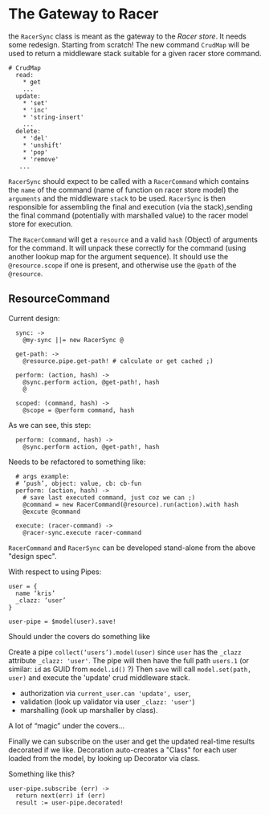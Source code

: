 # The Gateway to Racer

the `RacerSync` class is meant as the gateway to the *Racer store*.
It needs some redesign. Starting from scratch!
The new command `CrudMap` will be used to return a middleware stack suitable for a given racer store command.

```
# CrudMap
  read:
    * get
    ...
  update:
    * 'set'
    * 'inc'
    * 'string-insert'
    ...
  delete:
    * 'del'
    * 'unshift'
    * 'pop'
    * 'remove'
   ...
```

`RacerSync` should expect to be called with a `RacerCommand` which contains the `name` of the command
(name of function on racer store model) the `arguments` and the middleware `stack` to be used.
`RacerSync` is then responsible for assembling the final and execution (via the stack),sending the
final command (potentially with marshalled value) to the racer model store for execution.

The `RacerCommand` will get a `resource` and a valid `hash` (Object) of arguments for the command.
It will unpack these correctly for the command (using another lookup map for the argument sequence).
It should use the `@resource.scope` if one is present, and otherwise
use the `@path` of the `@resource`.

## ResourceCommand

Current design:

```
  sync: ->
    @my-sync ||= new RacerSync @

  get-path: ->
    @resource.pipe.get-path! # calculate or get cached ;)

  perform: (action, hash) ->
    @sync.perform action, @get-path!, hash
    @

  scoped: (command, hash) ->
    @scope = @perform command, hash
```

As we can see, this step:

```
  perform: (command, hash) ->
    @sync.perform action, @get-path!, hash
```

Needs to be refactored to something like:

```
  # args example:
  # ‘push’, object: value, cb: cb-fun
  perform: (action, hash) ->
    # save last executed command, just coz we can ;)
    @command = new RacerCommand(@resource).run(action).with hash
    @excute @command

  execute: (racer-command) ->
    @racer-sync.execute racer-command
```

`RacerCommand` and `RacerSync` can be developed stand-alone from the above "design spec".

With respect to using Pipes:

```
user = {
  name ‘kris’
  _clazz: ‘user’
}

user-pipe = $model(user).save!
```

Should under the covers do something like

Create a pipe `collect(‘users’).model(user)` since `user` has the `_clazz` attribute `_clazz: 'user'`.
The pipe will then have the full path `users.1` (or similar: `id` as GUID from `model.id()` ?)
Then `save` will call `model.set(path, user)` and execute the 'update' crud middleware stack.

- authorization via `current_user.can 'update', user`,
- validation (look up validator via user `_clazz: 'user'`)
- marshalling (look up marshaller by class).

A lot of “magic” under the covers…

Finally we can subscribe on the user and get the updated real-time results decorated if we like.
Decoration auto-creates a "Class" for each user loaded from the model, by looking up Decorator via class.

Something like this?

```
user-pipe.subscribe (err) ->
  return next(err) if (err)
  result := user-pipe.decorated!
```